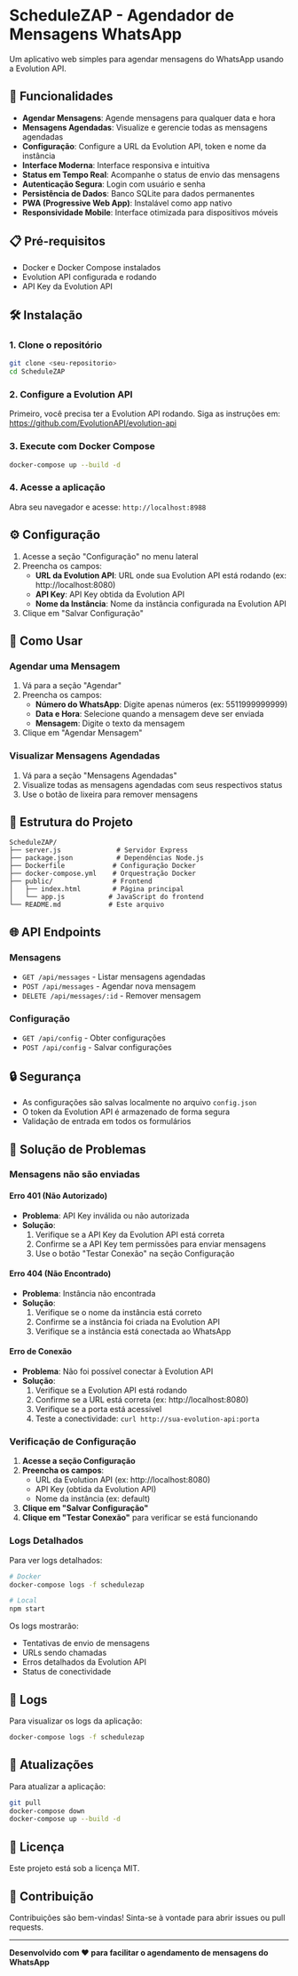 # ScheduleZAP - Agendador de Mensagens WhatsApp

Um aplicativo web simples para agendar mensagens do WhatsApp usando a Evolution API.

## 🚀 Funcionalidades

- **Agendar Mensagens**: Agende mensagens para qualquer data e hora
- **Mensagens Agendadas**: Visualize e gerencie todas as mensagens agendadas
- **Configuração**: Configure a URL da Evolution API, token e nome da instância
- **Interface Moderna**: Interface responsiva e intuitiva
- **Status em Tempo Real**: Acompanhe o status de envio das mensagens
- **Autenticação Segura**: Login com usuário e senha
- **Persistência de Dados**: Banco SQLite para dados permanentes
- **PWA (Progressive Web App)**: Instalável como app nativo
- **Responsividade Mobile**: Interface otimizada para dispositivos móveis

## 📋 Pré-requisitos

- Docker e Docker Compose instalados
- Evolution API configurada e rodando
- API Key da Evolution API

## 🛠️ Instalação

### 1. Clone o repositório

```bash
git clone <seu-repositorio>
cd ScheduleZAP
```

### 2. Configure a Evolution API

Primeiro, você precisa ter a Evolution API rodando. Siga as instruções em:
https://github.com/EvolutionAPI/evolution-api

### 3. Execute com Docker Compose

```bash
docker-compose up --build -d
```

### 4. Acesse a aplicação

Abra seu navegador e acesse: `http://localhost:8988`

## ⚙️ Configuração

1. Acesse a seção "Configuração" no menu lateral
2. Preencha os campos:
   - **URL da Evolution API**: URL onde sua Evolution API está rodando (ex: http://localhost:8080)
   - **API Key**: API Key obtida da Evolution API
   - **Nome da Instância**: Nome da instância configurada na Evolution API
3. Clique em "Salvar Configuração"

## 📱 Como Usar

### Agendar uma Mensagem

1. Vá para a seção "Agendar"
2. Preencha os campos:
   - **Número do WhatsApp**: Digite apenas números (ex: 5511999999999)
   - **Data e Hora**: Selecione quando a mensagem deve ser enviada
   - **Mensagem**: Digite o texto da mensagem
3. Clique em "Agendar Mensagem"

### Visualizar Mensagens Agendadas

1. Vá para a seção "Mensagens Agendadas"
2. Visualize todas as mensagens agendadas com seus respectivos status
3. Use o botão de lixeira para remover mensagens

## 🔧 Estrutura do Projeto

```
ScheduleZAP/
├── server.js              # Servidor Express
├── package.json           # Dependências Node.js
├── Dockerfile            # Configuração Docker
├── docker-compose.yml    # Orquestração Docker
├── public/               # Frontend
│   ├── index.html        # Página principal
│   └── app.js           # JavaScript do frontend
└── README.md            # Este arquivo
```

## 🌐 API Endpoints

### Mensagens

- `GET /api/messages` - Listar mensagens agendadas
- `POST /api/messages` - Agendar nova mensagem
- `DELETE /api/messages/:id` - Remover mensagem

### Configuração

- `GET /api/config` - Obter configurações
- `POST /api/config` - Salvar configurações

## 🔒 Segurança

- As configurações são salvas localmente no arquivo `config.json`
- O token da Evolution API é armazenado de forma segura
- Validação de entrada em todos os formulários

## 🐛 Solução de Problemas

### Mensagens não são enviadas

#### Erro 401 (Não Autorizado)

- **Problema**: API Key inválida ou não autorizada
- **Solução**:
  1. Verifique se a API Key da Evolution API está correta
  2. Confirme se a API Key tem permissões para enviar mensagens
  3. Use o botão "Testar Conexão" na seção Configuração

#### Erro 404 (Não Encontrado)

- **Problema**: Instância não encontrada
- **Solução**:
  1. Verifique se o nome da instância está correto
  2. Confirme se a instância foi criada na Evolution API
  3. Verifique se a instância está conectada ao WhatsApp

#### Erro de Conexão

- **Problema**: Não foi possível conectar à Evolution API
- **Solução**:
  1. Verifique se a Evolution API está rodando
  2. Confirme se a URL está correta (ex: http://localhost:8080)
  3. Verifique se a porta está acessível
  4. Teste a conectividade: `curl http://sua-evolution-api:porta`

### Verificação de Configuração

1. **Acesse a seção Configuração**
2. **Preencha os campos**:
   - URL da Evolution API (ex: http://localhost:8080)
   - API Key (obtida da Evolution API)
   - Nome da instância (ex: default)
3. **Clique em "Salvar Configuração"**
4. **Clique em "Testar Conexão"** para verificar se está funcionando

### Logs Detalhados

Para ver logs detalhados:

```bash
# Docker
docker-compose logs -f schedulezap

# Local
npm start
```

Os logs mostrarão:

- Tentativas de envio de mensagens
- URLs sendo chamadas
- Erros detalhados da Evolution API
- Status de conectividade

## 📝 Logs

Para visualizar os logs da aplicação:

```bash
docker-compose logs -f schedulezap
```

## 🔄 Atualizações

Para atualizar a aplicação:

```bash
git pull
docker-compose down
docker-compose up --build -d
```

## 📄 Licença

Este projeto está sob a licença MIT.

## 🤝 Contribuição

Contribuições são bem-vindas! Sinta-se à vontade para abrir issues ou pull requests.

---

**Desenvolvido com ❤️ para facilitar o agendamento de mensagens do WhatsApp**
